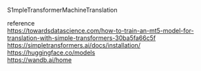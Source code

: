 S1mpleTransformerMachineTranslation

reference<br />
https://towardsdatascience.com/how-to-train-an-mt5-model-for-translation-with-simple-transformers-30ba5fa66c5f<br />
https://simpletransformers.ai/docs/installation/<br />
https://huggingface.co/models<br />
https://wandb.ai/home<br />
